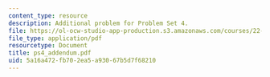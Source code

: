 ```yaml
---
content_type: resource
description: Additional problem for Problem Set 4.
file: https://ol-ocw-studio-app-production.s3.amazonaws.com/courses/22-812j-managing-nuclear-technology-spring-2004/5a16a472fb702ea5a93067b5d7f68210_ps4_addendum.pdf
file_type: application/pdf
resourcetype: Document
title: ps4_addendum.pdf
uid: 5a16a472-fb70-2ea5-a930-67b5d7f68210
---
```

